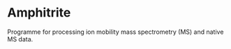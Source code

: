 Amphitrite
==========

Programme for processing ion mobility mass spectrometry (MS) and native MS data.
